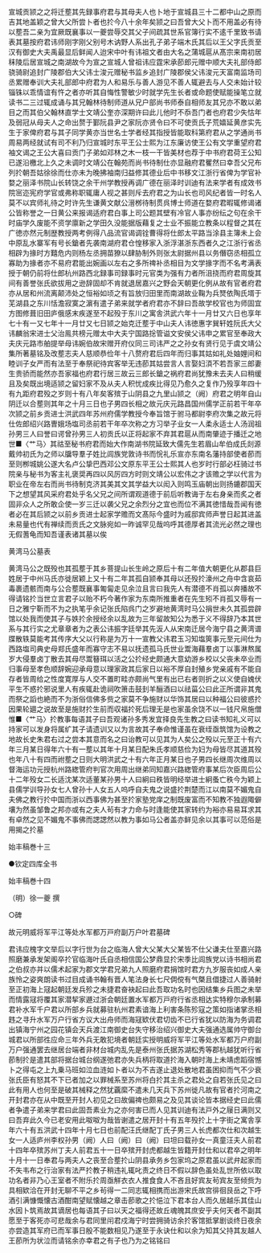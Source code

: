 <!-- { "loadSidebar": true } -->
宣城贡颕之之将迁塟其先録事府君与其母夫人也卜地于宣城县三十二都中山之原而吉其地盖颖之曾大父所尝卜者也扵今八十余年矣颕之曰吾曾大父卜而不用盖必有待以塟吾二亲为宜厥既襄事以一夔尝辱交其父子间疏其世系官簿行实不逺千里致书请表其墓按府君讳师刚字刚父别号木讷野人系出孔子弟子端木氏其后以王父字氏贡至汉有御史大夫禹最显后鲜闻人迨宋中叶有讳祖文者由大名之蒲城扈从髙宗来南初居秣陵后居宣城之南湖故今为宣之宣城人曾祖讳应霆宋承莭郎元赠中顺大夫礼部侍郎骁骑尉追封广陵郡伯大父讳士浚元赠秘书监乡追封广陵郡侯父讳浚元天富南监场司丞累赠奉训大夫礼部郎中府君为人和易乐与善人游见不善人辄避去与人交未始计较锱铢以乖情谊有忤之者亦听其自悔性警敏少时就学先生长者或命题使赋能操笔立就读书二三过辄成诵与其兄翰林待制师道从兄户部尚书师泰自相师友其兄亦不敢以弟目之而其伯父翰林直学士文靖公奎亦深期许曰此儿他时不忝吾门者也府君少失怙年及弱冠从母夫人之命出赘于鄞阮县尹之家阮亦贤令曰不可使贡氏子荒嬉延黄彦实先生于家俾府君与其子同学黄亦当世名士学者经其指授皆能取科第府君从之学通尚书周易两经就试有司不利乃归宣城时东平王公士熙为江东廉访使王公有文学重望府君袖文谒之王公大喜曰贡门子弟如邓林之木一枝一干皆美材也荐于中书府君荷王公知已遂沿檄北上久之未调时文靖公在翰苑而尚书待制仕亦显融府君矍然曰幸吾父兄布列扵朝吾姑徐徐而仕亦未为晚拂袖南归益修其德业后中书移文江浙行省俾为学官补婺之丽泽书院山长转饶之余干州学教授再调广德在丽泽时训迪有法来学者有成效书院宻迩宪府学官或弗称职辄庸人视之甚则斥去府君之为山长也司风纪者皆一时名人莫不以宾师礼待之时许先生谦黄文献公溍桞待制贯呉博士师道在婺府君暇辄修谒诸公皆称誉之一日黄公来报谒适府君白事上司公题其壁有冷官人事亦纷纭之句在余干时庙学久废能不资学廪新之学田久没能据版藉复之士业不振能立教条以程督之其在广徳亦然元制歴教授两考例得八品流官谒调铨曹得将仕郎太平路当涂县主簿未上会中原乱水寨军有号长鎗者先袭南湖府君仓惶移家入浙浮湛浙东西者久之江浙行省丞相辟为掾时方囏危内则杨左丞拥苗獠以肆胁制外则张太尉据州县以务僭窃丞相孤立寡助为掾者亦不易府君能出婉画以左右之多所禆补丞相目为文学掾字而不名考满表授于朝仍前将仕郎杭州路西北録事司録事时元官类为强有力者所沮挠而府君周旋其间有善誉张氏欲拔用之逊辞固却不肯就退居嘉兴之野会天朝更化例从故有官者府君亦从居和州流离颠沛处之恒裕如顷之有旨放归田里而南湖故业鞠为兵燹依陶氏壻于芜湖县之东川恬澹寂寞之濵有遣子弟来就学者府君亦不辞曰吾故学校官也为师固宜方图修葺旧田庐俄感末疾遂至不起殁于东川之寓舎洪武六年十一月廿又六日也享年七十有一又七年十一月廿又七日颕之始克迁塟于中山夫人讳徳惠字巽轩姓阮氏大父讳麟翁宋进士父治鳯共榜元赠太中大夫宁国路捴管谥文安侯父讳申之累官至奉政大夫庆元路市舶提举母讳婉伯故宋赠开府仪同三司讳严之之孙女有贤行见于虞文靖公集所著墓铭及改塟志夫人慈顺恭俭年十八赘府君后四年而归事其姑如礼处妯娌间和睦训子女严而有法至于奉祭祀待宾客举无违莭其姑尝言人言娶妇湏不若吾家三郎妻生贵骄而能然亦吾家福也府君行居三故云三郎长鎗之祸府君尚犹豫未去夫人曰稍缓且及矣既出境适颕之留妇家不及从夫人积忧成疾比得见乃愈久之复作乃殁享年四十有九距府君殁之岁则十有八年矣客殡于山阴县之九里山颕之（阙）府君之明年自山阴迁以合塟则其年之十月三日也子男四长相之故元庆元路昌国州儒学正前若干年卒次颕之前乡贡进士洪武四年苏州府儒学教授今奉旨馆于驸马都尉李府次集之故元将仕佐郎绍兴路曺娥场塩司丞前若干年卒次称之方习举子业女一人柔永适士人汤润祖孙男三人曰誉曰谔曾孙男三人初贡氏以正将起家不弃其君扈从而南肇迹于播迁之地世■〈艹马〉其祜至秘书府君而始大作南湖书院延致大儒先生若眉山牟伯成氏剡源戴帅初氏为之师以牖导羣子姓比闾族党敦诗书而恱礼乐宣亦东南名藩持部使者莭而至则栁城姚公遂大名卢公挚巴西邓公文原东平王公士熙其人也岁时行部必枉骑过书院亲与秘书为客主礼褒奨再四以风厉四方时则文靖公以宏伟之才该赡之学以代言为职业在帝左右而尚书待制克济其美其文其学益大以闳入则鸣玉庙朝出则扬鏕郡国天下之想望其风采府君处乎名父兄之间所谓观道德于前后听教诲于左右身亲而炙之者固非众人之所敢企使一岁三迁以袭父兄之余烈分之宜也而位不满其徳惜哉吾闻有徳者必在其后颕之以前乡贡进士起家学赡而文髙际今盛时为戚邸宾师声誉日起其进盖未易量也代有禅续而贡氏之文脉宛如一昨诚罕见哉呜呼其德厚者其流光必然之理也无假蓍龟而知吾谨表诸其墓以俟

黄湾马公墓表

黄湾马公之既殁也其孤塟于其乡菩提山长生岭之原后十有二年值大朝更化从郡县巨姓居于中州马氏亦徙居颖上又十有二年其孤自颕奉其母以还殁扵濠州之舟中含哀茹毒裹遗骸而南与公合塟既襄事匍匐走见余泣且言曰我先人有潜德不肖孤以奔播故不得请铭扵当世立言君子以贻不朽今著作家为东南所推重者在先生矧不肖孤又辱有一日之雅宁靳而不为之执笔乎余记张氏陷呉门之岁避地黄湾时马公捐世未久其孤尝辟馆以处我而使其子与妷扵余授经余以乱故为三年留故知公为悉于义不得辞乃本其世系与其行实之尤章章者为之表公讳振字廷举其先汳人从宋南迁居今海宁县之黄湾谱牒散轶莫能考其传序大父以行称是为万十一宣教父讳君玉习知塩筴事元至元间仕为西路塩司典史母郑氏盛年而寡守志不易以抚遗孤马氏世业鬻海藉羣卤丁以事淋熬属岁大侵羣卤丁散去其母尽鬻簮珥以活之公扵经史颇通大意幼游乡校以父丧未卒业而归事母至孝色顺辞婉迎承母意以理家政其后家日以裕不厚自封殖乡党亲戚有不能自存者皆周给之性度寛厚与人交不置町畦亦颇尚气里有出已右者则折之以义使自媿伏平生不惑扵邪说里人有疾辄赴诡祠吹箫击鼓刲羊酾酒曰以祛菑公曰此正所谓非其鬼而祭之謟也絶而不为浙俗信佛多赀之家莫不争施财以华饰其居曰以种福公曰彼惑扵因果轮廽之说故至是施财扵生前而収福扵死后理无是也家虽余饶不以一钱尺帛施僧惟■〈艹马〉扵教事每语其子曰吾观诸孙多秀发宜择良先生教之曰读书知礼义可以持家可以发身将属纩其子请遗训又以为言故其子奉命惟谨虽在衰绖亟筑馆为设教之地故长史朱君右过之尝本其意而名之曰诒教可以见其为人矣公之殁以元至正十有六年三月某日得年六十有一塟以其年十月某日配朱氏孝顺慈俭为妇为母皆尽其道其殁也年八十有四而祔塟之日则大明洪武之十有六年正月某日也子男四长继周次维周以督海运功元授杭州路緫管府判官次用周出继弟同知嘉兴路緫管府事某后次臣周后公十二年殁女二长适沈某次适董某孙男十人曰絅曰秩皆明经举进士絅蚤亡秩今为颖上县儒学训导孙女七人曾孙十人女五人呜呼自夫鬼之说盛扵荆楚而江以南莫不媚鬼自夫佛之教行扵中国而浙以西事佛为甚至扵家塾党庠之制既废富而不知教不独遐陬僻壤为然虽邹鲁之邦亦或有之夫人茍有才力命与时逢能使其家转约为裕亦易易耳求其有卓然之见不媚鬼不事佛而諰諰然以教为事如马公者盖亦鲜见余以其事可以范俗是用揭之扵墓

始丰稿巻十三

●钦定四库全书

始丰稿巻十四

（明）徐一夔 撰

○碑

故元明威将军平江等处水军都万戸府副万户叶君墓碑

君讳应槐字文举后以字行世为台之临海人曾大父某大父某皆不仕父谦夫仕至嘉兴路照磨兼承发架阁卒扵官临海叶氏自丞相信国公梦鼎显扵宋季比闾族党以诗书相尚君之伯叔亦并以儒术起家为郡文学君兄弟九人照磨府君捐馆时君方九岁服丧如成人亲族怜之姿爽朗读书过目成诵书翰有晋人笔法身长七尺倜傥有气槩且儇捷过人善骑射至正初海上冦起朝廷发兵殄之未捷君奋袂起曰此吾取功名时也因结集乡兵图之未举而情露冦将覆其家潜挈家遯过浙会朝廷置水军都万戸府行省丞相达实特穆尔承制募君补水军千户君以所部乡兵就募驻杭州君素谙海上利害条陈殄寇之策如指诸掌丞相韪之寻升水军万户行省方议大出舟师而海冦欵伏君切齿不已行省犹以防海为务调君出镇海宁州之园花镇会天兵渡江南御史台失守移治绍兴御史大夫强通选属帅守御台城君以所部徃应命三年外兵无敢犯境者朝廷实授明威将军平江等处水军都万户府副万户强通罢去继居台端者非材台城内乱先是泰州张氏据苏湖松秀等郡杭越犹听行省莭制扵是遣其部将据台城台纲遂弛君亦失兵柄将取道扵海入朝时海上未靖虑蹈宿憾卜之得屯之上九乗马班如泣血涟如卜者以为不吉遂止退处散地君虽困抑而气不少衰张氏臣有怒其不下已者加之以罪械系至苏州将白扵其主杀之君处之自若张氏见之曰此有用人也何至是破其械释之然犹覊縻不遣未几天兵下苏州徙凡故有官者扵河南之开封君亦在从中既至开封人初见之曰故偏禆也颇易之及见其谈论皆本据经史曰此儒者争遣子弟来学君曰此固吾素业为之亦何害已而人见其训迪有法戸外之屦日满则又曰吾弃此久今已老安用此呶呶为哉皆谢遣之居开封十有五年殁扵上十字街之寓舎享年六十有五洪武十四年十月七日也前配汪氏继配丁氏子男三人长虎都次仕和次越生女一人适庐州李权孙男（阙）人曰（阙）曰（阙）曰坦曰载孙女一真童汪夫人前君十四年卒殡苏州丁夫人前君五十一日卒殡开封虎都越生皆籍开封仕和以君卒之明年十月十一日奉君与两夫人之丧至合塟扵山阴县承务乡包家坞之原君虽以武弁起家而不失韦布之行治家有法严扵教子稍违礼辄叱责之终日不假以辞色虽处乱世所依以取功名者非乃心王室者不附乐扵周亟觧衣衣人推食食人不吝且好宾友茍宾友至倾赀为具相欵洽在开封无聊不平之乡茍得一二同志辄相携而出游宋氏故宫徘徊艮岳之下呼酒引满慷慨懐古酒酣南望赋懐越之章击莭歌之扵悒泣下君本台人而久居越乐其佳山水因卜筑焉故其谪居也每语其子曰以天之福得还故丘魂魄其庶安乎夫何天者不副其愿至于客死亦可悲哉余与君同里闬君戍海宁时尝拥骑访余扵客馆抵掌剧谈终日夜余亦尝造其军府已而军事日殷不能数相见乃遂至于永诀仕和以余为知其父持其友越人王莭所为状泣而请铭余亦幸君之有子也乃为之铭铭曰

